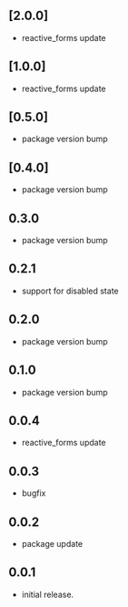 ## [2.0.0]
* reactive_forms update

## [1.0.0]
* reactive_forms update

## [0.5.0]
* package version bump

## [0.4.0]
* package version bump

## 0.3.0
* package version bump

## 0.2.1
* support for disabled state

## 0.2.0
* package version bump

## 0.1.0
* package version bump

## 0.0.4
* reactive_forms update

## 0.0.3
* bugfix

## 0.0.2
* package update

## 0.0.1
* initial release.
